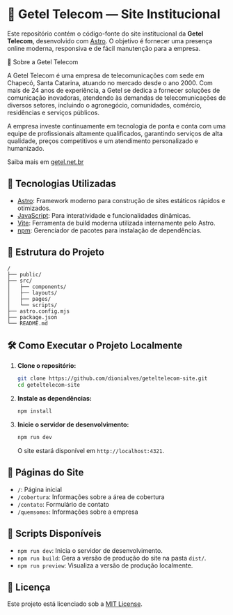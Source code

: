 # 📱 Getel Telecom — Site Institucional

Este repositório contém o código-fonte do site institucional da **Getel Telecom**, desenvolvido com [Astro](https://astro.build/). O objetivo é fornecer uma presença online moderna, responsiva e de fácil manutenção para a empresa.

🏢 Sobre a Getel Telecom

A Getel Telecom é uma empresa de telecomunicações com sede em Chapecó, Santa Catarina, atuando no mercado desde o ano 2000. Com mais de 24 anos de experiência, a Getel se dedica a fornecer soluções de comunicação inovadoras, atendendo às demandas de telecomunicações de diversos setores, incluindo o agronegócio, comunidades, comércio, residências e serviços públicos.

A empresa investe continuamente em tecnologia de ponta e conta com uma equipe de profissionais altamente qualificados, garantindo serviços de alta qualidade, preços competitivos e um atendimento personalizado e humanizado.

Saiba mais em [getel.net.br](http://www.getel.net.br)

## 🚀 Tecnologias Utilizadas

* [Astro](https://astro.build/): Framework moderno para construção de sites estáticos rápidos e otimizados.
* [JavaScript](https://developer.mozilla.org/pt-BR/docs/Web/JavaScript): Para interatividade e funcionalidades dinâmicas.
* [Vite](https://vitejs.dev/): Ferramenta de build moderna utilizada internamente pelo Astro.
* [npm](https://www.npmjs.com/): Gerenciador de pacotes para instalação de dependências.

## 📁 Estrutura do Projeto

```
/
├── public/             
├── src/
│   ├── components/    
│   ├── layouts/       
│   ├── pages/         
│   └── scripts/        
├── astro.config.mjs  
├── package.json        
└── README.md          
```

## 🛠️ Como Executar o Projeto Localmente

1. **Clone o repositório:**

   ```bash
   git clone https://github.com/dionialves/geteltelecom-site.git
   cd geteltelecom-site
   ```

2. **Instale as dependências:**

   ```bash
   npm install
   ```

3. **Inicie o servidor de desenvolvimento:**

   ```bash
   npm run dev
   ```

   O site estará disponível em `http://localhost:4321`.

## 📅 Páginas do Site

* `/`: Página inicial
* `/cobertura`: Informações sobre a área de cobertura
* `/contato`: Formulário de contato
* `/quemsomos`: Informações sobre a empresa

## 🔖 Scripts Disponíveis

* `npm run dev`: Inicia o servidor de desenvolvimento.
* `npm run build`: Gera a versão de produção do site na pasta `dist/`.
* `npm run preview`: Visualiza a versão de produção localmente.

## 📄 Licença

Este projeto está licenciado sob a [MIT License](LICENSE).
